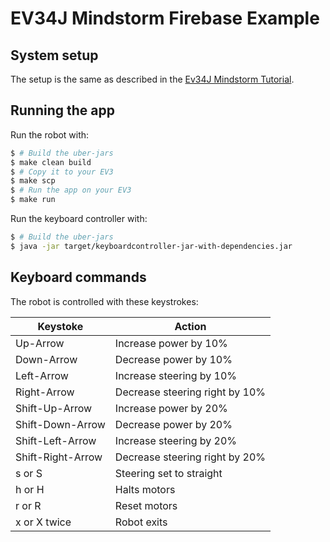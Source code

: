 # EV34J Mindstorm Firebase Example

## System setup

The setup is the same as described in the
[Ev34J Mindstorm Tutorial](https://github.com/ev34j/ev34j-mindstorm-tutorial#system-setup).

## Running the app

Run the robot with:

```bash
$ # Build the uber-jars
$ make clean build
$ # Copy it to your EV3
$ make scp
$ # Run the app on your EV3
$ make run

```

Run the keyboard controller with:
```bash
$ # Build the uber-jars
$ java -jar target/keyboardcontroller-jar-with-dependencies.jar
```

## Keyboard commands

The robot is controlled with these keystrokes:

| Keystoke             | Action                          |
| -------------------- | ------------------------------- |
| Up-Arrow             | Increase power by 10%           |
| Down-Arrow           | Decrease power by 10%           |
| Left-Arrow           | Increase steering by 10%        |
| Right-Arrow          | Decrease steering right by 10%  |
| Shift-Up-Arrow       | Increase power by 20%           |
| Shift-Down-Arrow     | Decrease power by 20%           |
| Shift-Left-Arrow     | Increase steering by 20%        |
| Shift-Right-Arrow    | Decrease steering right by 20%  |
| s or S               | Steering set to straight        |
| h or H               | Halts motors                    |
| r or R               | Reset motors                    |
| x or X twice         | Robot exits                     |


